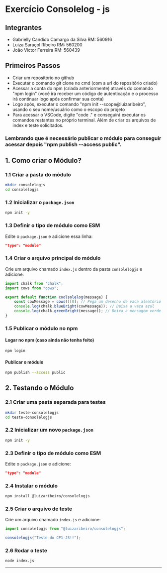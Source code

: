 # Exercício Consolelog - js

## Integrantes
- Gabrielly Candido Camargo da Silva RM: 560916
- Luiza Saraçol Ribeiro RM: 560200
- João Victor Ferreira RM: 560439

## Primeiros Passos

- Criar um repositório no github
- Executar o comando git clone no cmd (com a url do repositório criado)
- Acessar a conta do npm (criada anteriormente) através do comando "npm login" (você irá receber um código de autenticação e o processo irá continuar logo após confirmar sua conta)
- Logo após, executar o comando "npm init --scope@luizaribeiro", usando o seu nome/usuário como o escopo do projeto
- Para acessar o VSCode, digite "code ." e conseguirá executar os comandos restantes no próprio terminal. Além de criar os arquivos de index e teste solicitados.

### Lembrando que é necessário publicar o módulo para conseguir acessar depois "npm publish --access public".

## 1. Como criar o Módulo?

### 1.1 Criar a pasta do módulo
```sh
mkdir consolelogjs
cd consolelogjs
```

### 1.2 Inicializar o `package.json`
```sh
npm init -y
```

### 1.3 Definir o tipo de módulo como ESM 
Edite o `package.json` e adicione essa linha:
```json
"type": "module"
```

### 1.4 Criar o arquivo principal do módulo
Crie um arquivo chamado `index.js` dentro da pasta `consolelogjs` e adicione:
```js
import chalk from "chalk";
import cows from "cows";

export default function coolsolelog(message) {
    const cowMessage = cows()[0]; // Pega um desenho de vaca aleatório
    console.log(chalk.blueBright(cowMessage)); // Deixa a vaca azul
    console.log(chalk.greenBright(message)); // Deixa a mensagem verde
}
```

### 1.5 Publicar o módulo no npm

#### Logar no npm (caso ainda não tenha feito)
```sh
npm login
```

#### Publicar o módulo
```sh
npm publish --access public
```

## 2. Testando o Módulo

### 2.1 Criar uma pasta separada para testes
```sh
mkdir teste-consolelogjs
cd teste-consolelogjs
```

### 2.2 Inicializar um novo `package.json`
```sh
npm init -y
```

### 2.3 Definir o tipo de módulo como ESM
Edite o `package.json` e adicione:
```json
"type": "module"
```

### 2.4 Instalar o módulo
```sh
npm install @luizaribeiro/consolelogjs
```

### 2.5 Criar o arquivo de teste
Crie um arquivo chamado `index.js` e adicione:
```js
import consolelogjs from "@luizaribeiro/consolelogjs";

consolelogjs("Teste do CP1-JS!!");
```

### 2.6 Rodar o teste
```sh
node index.js
```

---


